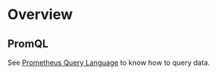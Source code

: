 # Overview

## PromQL

See [Prometheus Query Language](./prometheus.md#prometheus-query-language) to know how to query data.
